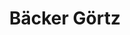 ---
title: "Bäcker Görtz"
url: /ludwigshafen-am-rhein/baecker-goertz-bismarckstrasse/
shop: Bäckerei
---